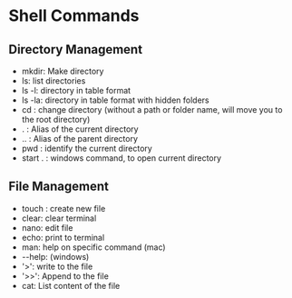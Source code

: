# Shell Commands

## Directory Management

- mkdir: Make directory
- ls: list directories
- ls -l: directory in table format
- ls -la: directory in table format with hidden folders
- cd : change directory (without a path or folder name, will move you to the root directory)
- . : Alias of the current directory
- .. : Alias of the parent directory
- pwd : identify the current directory
- start . : windows command, to open current directory

## File Management

- touch : create new file
- clear: clear terminal
- nano: edit file
- echo: print to terminal
- man: help on specific command (mac)
- --help: (windows)
- '>': write to the file
- '>>': Append to the file
- cat: List content of the file
